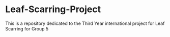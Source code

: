 # Leaf-Scarring-Project
This is a repository dedicated to the Third Year international project for Leaf Scarring for Group 5
